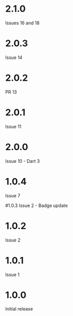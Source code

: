 # 2.1.0
Issues 16 and 18

# 2.0.3
Issue 14

# 2.0.2
PR 13

# 2.0.1
Issue 11

# 2.0.0
Issue 10 - Dart 3

# 1.0.4
Issue 7

#1.0.3
Issue 2 - Badge update

# 1.0.2
Issue 2

# 1.0.1
Issue 1

# 1.0.0
Initial release